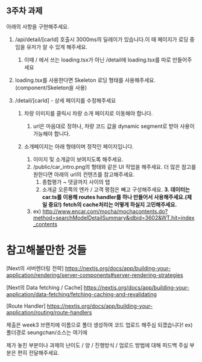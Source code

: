 ## 3주차 과제

아래의 사항을 구현해주세요.

1. /api/detail/[carId] 호출시 3000ms의 딜레이가 있습니다.이 때 페이지가 로딩 중임을 유저가 알 수 있게 해주세요.
   1. 이때 / 에서 쓰는 loading.tsx가 아닌 /detail에 loading.tsx를 따로 만들어주세요
2. loading.tsx를 사용한다면 Skeleton 로딩 형태를 사용해주세요.(component/Skeleton을 사용)
3. /detail/[carId] - 상세 페이지를 수정해주세요

   1. 차량 이미지를 클릭시 차량 소개 페이지로 이동해야 합니다.

      1. url은 마음대로 정하나, 차량 코드 값을 dynamic segment로 받아 사용이 가능해야 합니다.

   2. 소개페이지는 아래 형태이며 정적인 페이지입니다.

      1. 이미지 및 소개글이 보여지도록 해주세요.
      2. /public/car_intro.png의 형태와 같은 UI 작업을 해주세요. 더 많은 참고를 원한다면 아래의 url의 컨텐츠를 참고해주세요.
         1. 종합평가 ~ 댓글까지 사이의 탭
         2. 소개글 오른쪽의 엔카 / 고객 평점은 빼고 구성해주세요.
            **3. 데이터는 car.ts를 이용해 routes handler를 하나 만들어서 사용해주세요.(제일 중요!)**
            **fetch의 cache처리는 어떻게 하실지 고민해주세요.**
      3. ex) http://www.encar.com/mocha/mochacontents.do?method=searchModelDetailSummary&idbid=3602&WT.hit=index_contents

# 참고해볼만한 것들

[Next의 서버렌더링 전략] https://nextjs.org/docs/app/building-your-application/rendering/server-components#server-rendering-strategies

[Next의 Data fetching / Cache] https://nextjs.org/docs/app/building-your-application/data-fetching/fetching-caching-and-revalidating

[Route Handler] https://nextjs.org/docs/app/building-your-application/routing/route-handlers

제출은
week3 브랜치에
이름으로 폴더 생성하여 코드 업로드 해주심 되겠습니다!
ex) 폴더경로 seungchan/소스는 여기에

제가 놓친 부분이나 과제의 난이도 / 양 / 진행방식 / 업로드 방법에 대해 피드백 주실 부분은 편히 전달해주세요.
